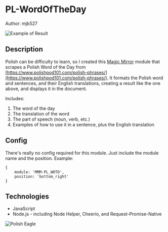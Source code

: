 # PL-WordOfTheDay

Author: mjb527

![Example of Result](/img/Word-of-the-Day-Example.png)

## Description

Polish can be difficulty to learn, so I created this [Magic Mirror](https://github.com/MichMich/MagicMirror) module that scrapes a Polish Word of the Day from [https://www.polishpod101.com/polish-phrases/](https://www.polishpod101.com/polish-phrases/). It formats the Polish word and sentences, and their English translations, creating a result like the one above, and displays it in the document.

Includes:
1. The word of the day
2. The translation of the word
3. The part of speech (noun, verb, etc.)
4. Examples of how to use it in a sentence, plus the English translation

## Config

There's really no config required for this module. Just include the module name and the
position. Example:

```
{
    module: 'MMM-PL_WOTD',
    position: 'bottom_right'
}
```


## Technologies

* JavaScript
* Node.js - including Node Helper, Cheerio, and Request-Promise-Native

![Polish Eagle](/img/polish-eagle.png)
